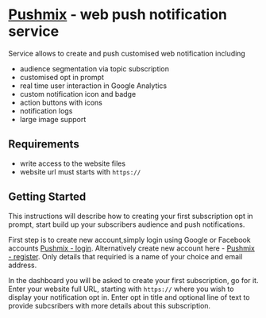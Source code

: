 # [Pushmix](https://www.pushmix.co.uk) - web push notification service
Service allows to create and push customised web notification including 
* audience segmentation via topic subscription 
* customised opt in prompt
* real time user interaction in Google Analytics
* custom notification icon and badge
* action buttons with icons
* notification logs
* large image support


## Requirements
* write access to the website files
* website url must starts with `https://`

## Getting Started
This instructions will describe how to creating your first subscription opt in prompt, 
start build up your subscribers audience and push notifications.

First step is to create new account,simply login using Google or Facebook accounts [Pushmix - login](https://dash.pushmix.co.uk/login).
Alternatively create new account here - [Pushmix - register](https://dash.pushmix.co.uk/register). Only details that requiried is a name of your choice and email address.

In the dashboard you will be asked to create your first subscription, go for it.
Enter your website full URL, starting with `https://` where you wish to display your notification opt in.
Enter opt in title and optional line of text to provide subcsribers with more details about this subscription.
